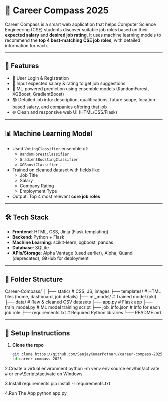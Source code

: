 # 💼 Career Compass 2025

Career Compass is a smart web application that helps Computer Science Engineering (CSE) students discover suitable job roles based on their **expected salary** and **desired job rating**. It uses machine learning models to recommend the **top 4 best-matching CSE job roles**, with detailed information for each.

---

## 🚀 Features

- 🔐 User Login & Registration
- 💸 Input expected salary & rating to get job suggestions
- 🎯 ML-powered prediction using ensemble models (RandomForest, XGBoost, GradientBoost)
- 📚 Detailed job info: description, qualifications, future scope, location-based salary, and companies offering that job
- 🌐 Clean and responsive web UI (HTML/CSS/Flask)

---

## 📊 Machine Learning Model

- Used `VotingClassifier` ensemble of:
  - `RandomForestClassifier`
  - `GradientBoostingClassifier`
  - `XGBoostClassifier`
- Trained on cleaned dataset with fields like:
  - Job Title
  - Salary
  - Company Rating
  - Employment Type
- Output: Top 4 most relevant **core job roles**

---

## 🛠️ Tech Stack

- **Frontend**: HTML, CSS, Jinja (Flask templating)
- **Backend**: Python + Flask
- **Machine Learning**: scikit-learn, xgboost, pandas
- **Database**: SQLite
- **APIs/Storage**: Alpha Vantage (used earlier), Alpha, Quandl (deprecated), GitHub for deployment

---

## 📁 Folder Structure
Career-Compass/
│
├── static/ # CSS, JS, images
├── templates/ # HTML files (home, dashboard, job details)
├── ml_model/ # Trained model (pkl)
├── data/ # Raw & cleaned CSV datasets
├── app.py # Flask app
├── train_model.py # ML model training script
├── job_info.json # Info for each job role
├── requirements.txt # Required Python libraries
└── README.md


---

## 🧪 Setup Instructions

1. **Clone the repo**  
   ```bash
   git clone https://github.com/SanjayKumarPotnuru/career-compass-2025.git
   cd career-compass-2025

2.Create a virtual environment
python -m venv env
source env/bin/activate  # or env\Scripts\activate on Windows

3.Install requirements
pip install -r requirements.txt

4.Run The App
python app.py

